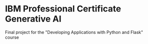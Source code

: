 # IBM Professional Certificate Generative AI
Final project for the "Developing Applications with Python and Flask" course
